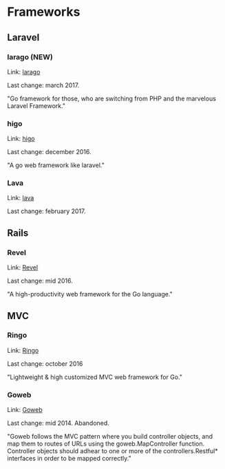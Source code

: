 
# Frameworks






## Laravel





### larago (NEW)

Link: [larago](https://github.com/lara-go/larago)

Last change: march 2017.

"Go framework for those, who are switching from PHP and the marvelous Laravel Framework."




### higo

Link: [higo](https://github.com/micln/higo)

Last change: december 2016.

"A go web framework like laravel."




### Lava

Link: [lava](https://github.com/golava/lava)

Last change: february 2017.




## Rails





### Revel 

Link: [Revel](https://github.com/revel/revel)

Last change: mid 2016.

"A high-productivity web framework for the Go language."




## MVC





### Ringo 

Link: [Ringo](https://github.com/jjyr/ringo)

Last change: october 2016

"Lightweight & high customized MVC web framework for Go."





### Goweb

Link: [Goweb](https://github.com/stretchr/goweb)

Last change: mid 2014. Abandoned.

"Goweb follows the MVC pattern where you build controller objects, and map them to routes of URLs using the goweb.MapController function. Controller objects should adhear to one or more of the controllers.Restful* interfaces in order to be mapped correctly."




